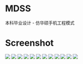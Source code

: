 # MDSS

本科毕业设计 - 仿华硕手机工程模式

# Screenshot

![](https://github.com/Smeiling/MDSS/raw/master/mdss-Screenshots/1.png)
![](https://github.com/Smeiling/MDSS/raw/master/mdss-Screenshots/2.png)
![](https://github.com/Smeiling/MDSS/raw/master/mdss-Screenshots/3.png)
![](https://github.com/Smeiling/MDSS/raw/master/mdss-Screenshots/4.png)
![](https://github.com/Smeiling/MDSS/raw/master/mdss-Screenshots/5.png)
![](https://github.com/Smeiling/MDSS/raw/master/mdss-Screenshots/6.png)
![](https://github.com/Smeiling/MDSS/raw/master/mdss-Screenshots/7.png)
![](https://github.com/Smeiling/MDSS/raw/master/mdss-Screenshots/8.png)
![](https://github.com/Smeiling/MDSS/raw/master/mdss-Screenshots/9.png)
![](https://github.com/Smeiling/MDSS/raw/master/mdss-Screenshots/10.png)
![](https://github.com/Smeiling/MDSS/raw/master/mdss-Screenshots/16.png)
![](https://github.com/Smeiling/MDSS/raw/master/mdss-Screenshots/17.png)

